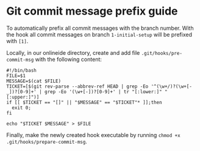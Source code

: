 # Git commit message prefix guide
To automatically prefix all commit messages with the branch number.
With the hook all commit messages on branch `1-initial-setup` will be prefixed with `[1]`.
 

Locally, in our onlineide directory, create and add file `.git/hooks/pre-commit-msg` with the following content:
```
#!/bin/bash
FILE=$1
MESSAGE=$(cat $FILE)
TICKET=[$(git rev-parse --abbrev-ref HEAD | grep -Eo '^(\w+/)?(\w+[-_])?[0-9]+' | grep -Eo '(\w+[-])?[0-9]+' | tr "[:lower:]" "[:upper:]")]
if [[ $TICKET == "[]" || "$MESSAGE" == "$TICKET"* ]];then
  exit 0;
fi

echo "$TICKET $MESSAGE" > $FILE
```

Finally, make the newly created hook executable by running `chmod +x .git/hooks/prepare-commit-msg`.


